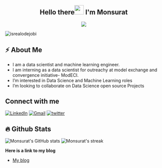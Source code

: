 <h2 align="center">Hello there<img src = "https://raw.githubusercontent.com/MartinHeinz/MartinHeinz/master/wave.gif" width = 30px> I'm Monsurat</h2>

<!-- Animation Typing -->

<p align="center">
  <a href="https://github.com/DenverCoder1/readme-typing-svg"><img src="https://readme-typing-svg.herokuapp.com?font=Fira+Code&pause=1100&width=500&lines=I'm+a+Data+Scientist,+technical+writer;"></a>
</p>

<!-- Profile Views -->

<p align="left">
  <img src="https://komarev.com/ghpvc/?username=Monsurat-Onabajo&label=Profile%20views&color=0e75b6&style=flat" alt="isrealodejobi" />
</p>

<!-- Profile Views: END -->

<!-- About me section -->

<h2>⚡️ About Me</h2>

- I am a data scientist and machine learning engineer.
- I am interning as a data scientist for outreachy at model exchange and convergence initiative- ModECI.
- I’m interested in Data Science and Machine Learning roles
- I’m looking to collaborate on Data Science open source Projects 

<h2>Connect with me</h3>

[![LinkedIn](https://img.shields.io/badge/LinkedIn-0077B5?style=for-the-badge&logo=linkedin&logoColor=white)](https://www.linkedin.com/in/onabajo-monsurat)
[![Gmail](https://img.shields.io/badge/Gmail-D14836?style=for-the-badge&logo=gmail&logoColor=white)](mailto:onabajofunmilayo@gmail.com)
[![twitter](https://img.shields.io/badge/-Onabajo-informational?style=for-the-badge&logo=twitter&logoColor=white)](https://twitter.com/Onabajo3?t=vJhoOIDgVqJceca4zgx9-g&s=09)

## :fire: Github Stats

![Monsurat's GitHub stats](https://github-readme-stats.vercel.app/api?username=Monsurat-Onabajo&show_icons=true&theme=dark)
![Monsurat's streak](https://github-readme-streak-stats.herokuapp.com/?user=Monsurat-Onabajo&&theme=tokyonight)

**Here is a link to my blog**
- [My blog](https://onabajomonsurat.hashnode.dev)




<!---
Monsurat-Onabajo/Monsurat-Onabajo is a ✨ special ✨ repository because its `README.md` (this file) appears on your GitHub profile.
You can click the Preview link to take a look at your changes.
--->
